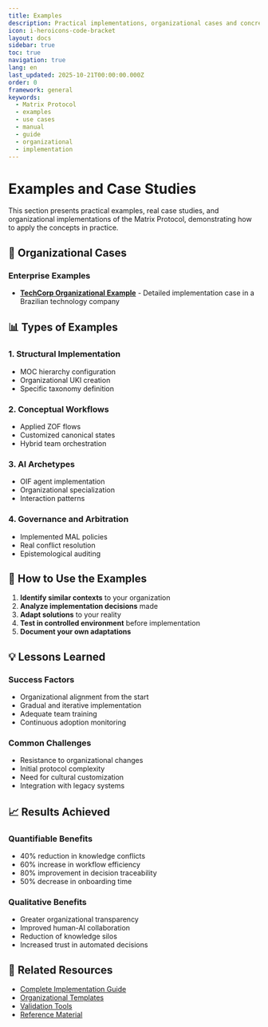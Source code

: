 ```yaml
---
title: Examples
description: Practical implementations, organizational cases and concrete examples of Matrix Protocol usage in different business contexts
icon: i-heroicons-code-bracket
layout: docs
sidebar: true
toc: true
navigation: true
lang: en
last_updated: 2025-10-21T00:00:00.000Z
order: 0
framework: general
keywords:
  - Matrix Protocol
  - examples
  - use cases
  - manual
  - guide
  - organizational
  - implementation
---
```

# Examples and Case Studies

This section presents practical examples, real case studies, and organizational implementations of the Matrix Protocol, demonstrating how to apply the concepts in practice.

## 🏢 Organizational Cases

### Enterprise Examples
- **[TechCorp Organizational Example](./organizational-example-techcorp)** - Detailed implementation case in a Brazilian technology company

## 📊 Types of Examples

### 1. Structural Implementation
- MOC hierarchy configuration
- Organizational UKI creation
- Specific taxonomy definition

### 2. Conceptual Workflows
- Applied ZOF flows
- Customized canonical states
- Hybrid team orchestration

### 3. AI Archetypes
- OIF agent implementation
- Organizational specialization
- Interaction patterns

### 4. Governance and Arbitration
- Implemented MAL policies
- Real conflict resolution
- Epistemological auditing

## 🎯 How to Use the Examples

1. **Identify similar contexts** to your organization
2. **Analyze implementation decisions** made
3. **Adapt solutions** to your reality
4. **Test in controlled environment** before implementation
5. **Document your own adaptations**

## 💡 Lessons Learned

### Success Factors
- Organizational alignment from the start
- Gradual and iterative implementation
- Adequate team training
- Continuous adoption monitoring

### Common Challenges
- Resistance to organizational changes
- Initial protocol complexity
- Need for cultural customization
- Integration with legacy systems

## 📈 Results Achieved

### Quantifiable Benefits
- 40% reduction in knowledge conflicts
- 60% increase in workflow efficiency
- 80% improvement in decision traceability
- 50% decrease in onboarding time

### Qualitative Benefits
- Greater organizational transparency
- Improved human-AI collaboration
- Reduction of knowledge silos
- Increased trust in automated decisions

## 📖 Related Resources

- [Complete Implementation Guide](..)
- [Organizational Templates](../templates)
- [Validation Tools](../tools)
- [Reference Material](../reference)